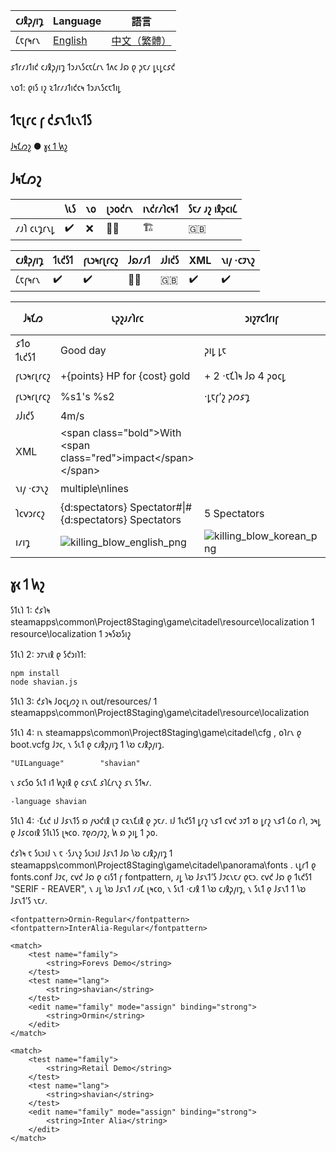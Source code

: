 | 𐑤𐑨𐑙𐑜𐑢𐑦𐑡 | Language | 語言 |
| -- | -- | -- |
| 𐑖𐑱𐑝𐑰𐑩𐑯 | [English](readme.md) | [中文（繁體）](readme.zh_Hant.md) |

𐑭𐑑𐑩𐑥𐑨𐑑𐑦𐑒 𐑤𐑨𐑙𐑜𐑢𐑦𐑡 𐑑𐑮𐑨𐑯𐑕𐑤𐑱𐑖𐑩𐑯 𐑑𐑵𐑤 𐑓𐑸 𐑞 𐑜𐑱𐑥 𐑛𐑧𐑛𐑤𐑭𐑒

𐑯𐑴𐑑: 𐑞𐑦𐑕 𐑦𐑟 𐑷𐑑𐑩𐑥𐑨𐑑𐑦𐑒𐑤𐑰 𐑑𐑮𐑨𐑯𐑕𐑤𐑱𐑑𐑦𐑛

## 𐑑𐑱𐑚𐑩𐑤 𐑝 𐑒𐑭𐑯𐑑𐑧𐑯𐑑𐑕

[𐑓𐑰𐑗𐑼𐑟](#𐑓𐑰𐑗𐑼𐑟) ● [𐑣𐑬 𐑑 𐑿𐑟](#𐑣𐑬-𐑑-𐑿𐑟)

## 𐑓𐑰𐑗𐑼𐑟

|           | 𐑘𐑧𐑕 | 𐑯𐑴 | 𐑚𐑮𐑴𐑒𐑩𐑯 | 𐑦𐑯𐑒𐑩𐑥𐑐𐑤𐑰𐑑 | 𐑕𐑱𐑥 𐑨𐑟 𐑦𐑙𐑜𐑤𐑦𐑖 |
| --------- | --- | --- | ------ | -------- | ----------- |
| 𐑥𐑨𐑐 𐑤𐑧𐑡𐑩𐑯𐑛 | ✔️ | ❌ | ⛓️‍💥    | 🏗️       | 🇬🇧          |

| 𐑤𐑨𐑙𐑜𐑢𐑦𐑡 | 𐑑𐑧𐑒𐑕𐑑 | 𐑝𐑧𐑮𐑰𐑩𐑚𐑩𐑤𐑟 | 𐑓𐑸𐑥𐑨𐑑	| 𐑨𐑓𐑦𐑒𐑕 | XML | 𐑯𐑦𐑢 ·𐑤𐑲𐑯𐑟 |
| ------ | ---- | -------- | ----- | ---- | --- | -------- |
| 𐑖𐑱𐑝𐑰𐑩𐑯 | ✔️   | ✔️      | ⛓️‍💥   | 🇬🇧    | ✔️ | ✔️       |

|  𐑓𐑰𐑗𐑼 | 𐑧𐑜𐑟𐑨𐑥𐑐𐑩𐑤 | 𐑮𐑦𐑟𐑳𐑤𐑑𐑩𐑦𐑝 | 𐑱𐑚𐑩𐑤 𐑑 |
| --- | ----- | ---- | --- |
| 𐑭𐑑𐑴 𐑑𐑧𐑒𐑕𐑑 | Good day | 𐑜𐑦𐑛 𐑛𐑱 | ✔️ |
| 𐑝𐑧𐑮𐑰𐑩𐑚𐑩𐑤𐑟 | +{points} HP for {cost} gold | + 2 ·𐑱𐑗𐑐𐑰 𐑓𐑸 4 𐑜𐑴𐑤𐑛| ✔️ |
| 𐑝𐑧𐑮𐑰𐑩𐑚𐑩𐑤𐑟 | %s1's %s2 | ·𐑛𐑱𐑝’𐑟 𐑜𐑼𐑭𐑡 | 🏗️ |
| 𐑨𐑓𐑦𐑒𐑕 | 4m/s |  | ❌ |
| XML | \<span class="bold"\>With \<span class="red"\>impact\</span>\</span> |  | ✔️ |
| 𐑯𐑦𐑢 ·𐑤𐑲𐑯𐑟 | multiple\nlines | | ✔️ |
| 𐑐𐑤𐑫𐑮𐑩𐑤𐑟 | {d:spectators} Spectator#\|#{d:spectators} Spectators | 5 Spectators | ❌ |
| 𐑦𐑥𐑦𐑡 | ![killing_blow_english_png](https://github.com/user-attachments/assets/0cbedda8-c17a-4b75-b5f0-a1f6b35d5758) | ![killing_blow_korean_png](https://github.com/user-attachments/assets/07477e93-9712-4dcf-a0c4-927c7ee042bf) | ❌     |


## 𐑣𐑬 𐑑 𐑿𐑟

𐑕𐑑𐑧𐑐 1: 𐑒𐑭𐑐𐑰 steamapps\common\Project8Staging\game\citadel\resource\localization 𐑑 resource\localization 𐑑 𐑮𐑰𐑕𐑹𐑕𐑦𐑟

𐑕𐑑𐑧𐑐 2: 𐑮𐑳𐑯𐑦𐑙 𐑞 𐑕𐑒𐑮𐑦𐑐𐑑:
```
npm install
node shavian.js
```

𐑕𐑑𐑧𐑐 3: 𐑒𐑭𐑐𐑰 𐑓𐑴𐑤𐑛𐑼𐑟 𐑦𐑯 out/resources/ 𐑑 steamapps\common\Project8Staging\game\citadel\resource\localization

𐑕𐑑𐑧𐑐 4: 𐑦𐑯 steamapps\common\Project8Staging\game\citadel\cfg , 𐑴𐑐𐑩𐑯 𐑞 boot.vcfg 𐑓𐑲𐑤, 𐑯 𐑕𐑧𐑑 𐑞 𐑤𐑨𐑙𐑜𐑢𐑦𐑡 𐑑 𐑘𐑹 𐑤𐑨𐑙𐑜𐑢𐑦𐑡.
```
"UILanguage"		"shavian"
```
𐑯 𐑭𐑤𐑕𐑴 𐑕𐑧𐑑 𐑦𐑑 𐑿𐑟𐑦𐑙 𐑞 𐑤𐑭𐑯𐑗 𐑭𐑐𐑖𐑩𐑯𐑟 𐑭𐑯 𐑕𐑑𐑰𐑥.
```
-language shavian
```

𐑕𐑑𐑧𐑐 4: ·𐑗𐑧𐑒 𐑦𐑓 𐑓𐑭𐑯𐑑𐑕 𐑸 𐑢𐑻𐑒𐑦𐑙 𐑚𐑲 𐑤𐑷𐑯𐑗𐑦𐑙 𐑞 𐑜𐑱𐑥. 𐑦𐑓 𐑑𐑧𐑒𐑕𐑑 𐑛𐑩𐑟 𐑯𐑭𐑑 𐑤𐑫𐑒 𐑮𐑲𐑑 𐑹 𐑛𐑩𐑟 𐑯𐑭𐑑 𐑖𐑴 𐑩𐑐, 𐑮𐑰𐑛 𐑞 𐑓𐑭𐑤𐑴𐑦𐑙 𐑕𐑑𐑧𐑐𐑕 𐑚𐑰𐑤𐑴. 𐑳𐑞𐑼𐑢𐑲𐑟, 𐑿 𐑸 𐑜𐑦𐑛 𐑑 𐑜𐑴.

𐑒𐑭𐑐𐑰 𐑱 𐑕𐑧𐑮𐑦𐑓 𐑯 𐑱 ·𐑕𐑨𐑯𐑟 𐑕𐑧𐑮𐑦𐑓 𐑓𐑭𐑯𐑑 𐑓𐑸 𐑘𐑹 𐑤𐑨𐑙𐑜𐑢𐑦𐑡 𐑑 steamapps\common\Project8Staging\game\citadel\panorama\fonts . 𐑧𐑛𐑩𐑑 𐑞 fonts.conf 𐑓𐑲𐑤, 𐑤𐑫𐑒 𐑓𐑸 𐑞 𐑤𐑦𐑕𐑑 𐑝 fontpattern, 𐑨𐑛 𐑘𐑹 𐑓𐑭𐑯𐑑’𐑕 𐑓𐑲𐑤𐑯𐑱𐑥 𐑞𐑱𐑮. 𐑤𐑫𐑒 𐑓𐑸 𐑞 𐑑𐑧𐑒𐑕𐑑 "SERIF - REAVER", 𐑯 𐑨𐑛 𐑘𐑹 𐑓𐑭𐑯𐑑 𐑥𐑨𐑗 𐑚𐑰𐑤𐑴, 𐑯 𐑕𐑧𐑑 ·𐑤𐑨𐑙 𐑑 𐑘𐑹 𐑤𐑨𐑙𐑜𐑢𐑦𐑡, 𐑯 𐑕𐑧𐑑 𐑞 𐑓𐑭𐑯𐑑 𐑑 𐑘𐑹 𐑓𐑭𐑯𐑑’𐑕 𐑯𐑱𐑥.

```
<fontpattern>Ormin-Regular</fontpattern>
<fontpattern>InterAlia-Regular</fontpattern>

<match>
    <test name="family">
        <string>Forevs Demo</string>
    </test>
    <test name="lang">
        <string>shavian</string>
    </test>
    <edit name="family" mode="assign" binding="strong">
        <string>Ormin</string>
    </edit>
</match>

<match>
    <test name="family">
        <string>Retail Demo</string>
    </test>
    <test name="lang">
        <string>shavian</string>
    </test>
    <edit name="family" mode="assign" binding="strong">
        <string>Inter Alia</string>
    </edit>
</match>
```
